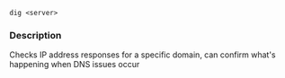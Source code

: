 ``dig <server>``

### Description

Checks IP address responses for a specific domain, can confirm what's happening when DNS issues occur